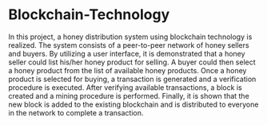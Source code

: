 # Blockchain-Technology

In this project, a honey distribution system using blockchain technology is realized.
The system consists of a peer-to-peer network of honey sellers and buyers. By
utilizing a user interface, it is demonstrated that a honey seller could list his/her
honey product for selling. A buyer could then select a honey product from the
list of available honey products. Once a honey product is selected for buying, a
transaction is generated and a verification procedure is executed. After verifying
available transactions, a block is created and a mining procedure is performed.
Finally, it is shown that the new block is added to the existing blockchain and is
distributed to everyone in the network to complete a transaction.
